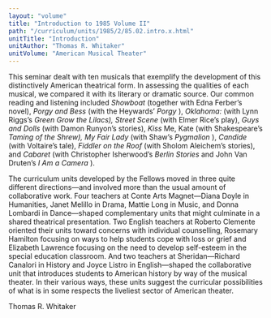 ```yaml
---
layout: "volume"
title: "Introduction to 1985 Volume II"
path: "/curriculum/units/1985/2/85.02.intro.x.html"
unitTitle: "Introduction"
unitAuthor: "Thomas R. Whitaker"
unitVolume: "American Musical Theater"
---
```

<body>
<p>
This seminar dealt with ten musicals that exemplify the development of this distinctively American theatrical form. In assessing the qualities of each musical, we compared it with its literary or dramatic source. Our common reading and listening included
<i>
Showboat
</i>
(together with Edna Ferber’s novel),
<i>
Porgy and Bess
</i>
(with the Heywards’
<i>
Porgy
</i>
),
<i>
Oklahoma:
</i>
(with Lynn Riggs’s
<i>
Green Grow the Lilacs), Street Scene
</i>
(with Elmer Rice’s play),
<i>
Guys and Dolls
</i>
(with Damon Runyon’s stories),
<i>
Kiss
</i>
Me, Kate (with Shakespeare’s
<i>
Taming of the Shrew), My Fair Lady
</i>
(with Shaw’s
<i>
Pygmalion
</i>
),
<i>
Candide
</i>
(with Voltaire’s tale),
<i>
Fiddler on the Roof
</i>
(with Sholom Aleichem’s stories), and
<i>
Cabaret
</i>
(with Christopher Isherwood’s
<i>
Berlin Stories
</i>
and John Van Druten’s
<i>
I Am a Camera
</i>
).
</p>
<p>
The curriculum units developed by the Fellows moved in three quite different directions—and involved more than the usual amount of collaborative work. Four teachers at Conte Arts Magnet—Diana Doyle in Humanities, Janet Melillo in Drama, Mattie Long in Music, and Donna Lombardi in Dance—shaped complementary units that might culminate in a shared theatrical presentation. Two English teachers at Roberto Clemente oriented their units toward concerns with individual counselling, Rosemary Hamilton focusing on ways to help students cope with loss or grief and Elizabeth Lawrence focusing on the need to develop self-esteem in the special education classroom. And two teachers at Sheridan—Richard Canalori in History and Joyce Listro in English—shaped the collaborative unit that introduces students to American history by way of the musical theater. In their various ways, these units suggest the curricular possibilities of what is in some respects the liveliest sector of American theater.
</p>
<p>
Thomas R. Whitaker
</p>
</body>